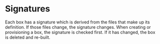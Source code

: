 Signatures
===
Each box has a signature which is derived from the files that make up its definition. If those files change, the signature changes. When creating or provisioning a box, the signature is checked first. If it has changed, the box is deleted and re-built.
